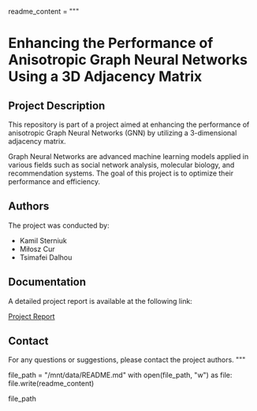 readme_content = """
# Enhancing the Performance of Anisotropic Graph Neural Networks Using a 3D Adjacency Matrix

## Project Description

This repository is part of a project aimed at enhancing the performance of anisotropic Graph Neural Networks (GNN) by utilizing a 3-dimensional adjacency matrix.

Graph Neural Networks are advanced machine learning models applied in various fields such as social network analysis, molecular biology, and recommendation systems. The goal of this project is to optimize their performance and efficiency.

## Authors

The project was conducted by:

- Kamil Sterniuk
- Miłosz Cur
- Tsimafei Dalhou

## Documentation

A detailed project report is available at the following link:

[Project Report](https://docs.google.com/document/d/1kBoq_NDa9xpTM0-Jn2zNi2UxjHywzvhsx43olFhjFfo/edit?usp=sharing)

## Contact

For any questions or suggestions, please contact the project authors.
"""

file_path = "/mnt/data/README.md"
with open(file_path, "w") as file:
    file.write(readme_content)

file_path
